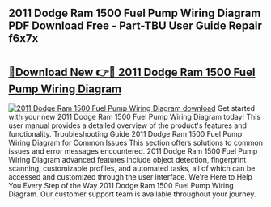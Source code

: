 ## 2011 Dodge Ram 1500 Fuel Pump Wiring Diagram PDF Download Free - Part-TBU User Guide Repair f6x7x

# <h2><a href="http://dfrc9z5.blite.top/?on=2011+Dodge+Ram+1500+Fuel+Pump+Wiring+Diagram">🔗Download New 👉🔴 2011 Dodge Ram 1500 Fuel Pump Wiring Diagram</a></h2>

[![2011 Dodge Ram 1500 Fuel Pump Wiring Diagram download](https://i.imgur.com/lujVjoI.png)](http://dfrc9z5.blite.top/?on=2011+Dodge+Ram+1500+Fuel+Pump+Wiring+Diagram)
Get started with your new 2011 Dodge Ram 1500 Fuel Pump Wiring Diagram today! This user manual provides a detailed overview of the product's features and functionality. Troubleshooting Guide 2011 Dodge Ram 1500 Fuel Pump Wiring Diagram for Common Issues This section offers solutions to common issues and error messages encountered. 2011 Dodge Ram 1500 Fuel Pump Wiring Diagram advanced features include object detection, fingerprint scanning, customizable profiles, and automated tasks, all of which can be accessed and customized through the user interface. We're Here to Help You Every Step of the Way 2011 Dodge Ram 1500 Fuel Pump Wiring Diagram. Our customer support team is available throughout your journey.

